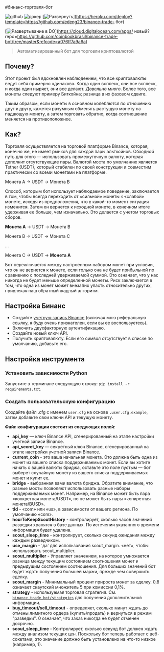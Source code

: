 #бинанс-торговля-бот

![github](https://img.shields.io/github/workflow/status/edeng23/binance-trade-bot/binance-trade-bot)
![докер](https://img.shields.io/docker/pulls/edeng23/binance-trade-bot)
[![Развернуть](https://www.herokucdn.com/deploy/button.svg)](https://heroku.com/deploy?template=https://github.com/edeng23/binance-trade- бот)

[![Развертывание в DO](https://mp-assets1.sfo2.digitaloceanspaces.com/deploy-to-do/do-btn-blue.svg)](https://cloud.digitalocean.com/apps/ новый?repo=https://github.com/coinbookbrasil/binance-trade-bot/tree/master&refcode=a076ff7a9a6a)
> Автоматизированный бот для торговли криптовалютой

## Почему?

Этот проект был вдохновлен наблюдением, что все криптовалюты ведут себя примерно одинаково. Когда один всплеск, они все всплеск, и когда один ныряет, они все делают. _Довольно много_. Более того, все монеты следуют примеру Биткойна; разница в их фазовом сдвиге.

Таким образом, если монеты в основном колеблются по отношению друг к другу, кажется разумным обменять растущую монету на падающую монету, а затем торговать обратно, когда соотношение меняется на противоположное.

## Как?

Торговля осуществляется на торговой платформе Binance, которая, конечно же, не имеет рынков для каждой пары альткойнов. Обходной путь для этого — использовать промежуточную валюту, которая дополнит отсутствующие пары. Валютой моста по умолчанию является Tether (USDT), который стабилен по своей конструкции и совместим практически со всеми монетами на платформе.

<p выровнять="по центру">
  Монета A → USDT → Монета B
</p>

Способ, которым бот использует наблюдаемое поведение, заключается в том, чтобы всегда переходить от «сильной» монеты к «слабой» монете, исходя из предположения, что в какой-то момент ситуация изменится. Затем он вернется к исходной монете, в конечном итоге удерживая ее больше, чем изначально. Это делается с учетом торговых сборов.

<div align="центр">
  <p><b>Монета A</b> → USDT → Монета B</p>
  <p>Монета B → USDT → Монета C</p>
  <p>...</p>
  <p>Монета C → USDT → <b>Монета A</b></p>
</div>

Бот переключается между настроенным набором монет при условии, что он не вернется к монете, если только она не будет прибыльной по сравнению с последней удерживаемой суммой. Это означает, что у нас никогда не будет меньше определенной монеты. Риск заключается в том, что одна из монет может внезапно упасть относительно других, привлекая наш обратный жадный алгоритм.

## Настройка Бинанс

- Создайте [учетную запись Binance](https://www.binance.com/en/register?ref=13222128) (включая мою реферальную ссылку, я буду очень признателен, если вы ее воспользуетесь).
- Включить двухфакторную аутентификацию.
- Создайте новый ключ API.
- Получить криптовалюту. Если его символ отсутствует в списке по умолчанию, добавьте его.

## Настройка инструмента

### Установить зависимости Python

Запустите в терминале следующую строку: `pip install -r requirements.txt`.

### Создать пользовательскую конфигурацию

Создайте файл .cfg с именем `user.cfg` на основе `.user.cfg.example`, затем добавьте свои ключи API и текущую монету.

**Файл конфигурации состоит из следующих полей:**

- **api_key** — ключ Binance API, сгенерированный на этапе настройки учетной записи Binance.
- **api_secret_key** — секретный ключ Binance, сгенерированный на этапе настройки учетной записи Binance.
- **current_coin** - это ваша начальная монета. Это должна быть одна из монет из вашего списка поддерживаемых монет. Если вы хотите начать с вашей валюты бриджа, оставьте это поле пустым — бот выберет случайную монету из вашего списка поддерживаемых монет и купит ее.
- **bridge** - выбранная вами валюта бриджа. Обратите внимание, что разные мосты позволяют использовать разные наборы поддерживаемых монет. Например, на Binance может быть пара «конкретная монета/USDT», но не может быть пары «конкретная монета/BUSD».
- **tld** - «com» ​​или «us», в зависимости от вашего региона. По умолчанию «com».
- **hourToKeepScoutHistory** - контролирует, сколько часов значений разведки хранятся в базе данных. По истечении указанного времени информация будет удалена.
- **scout_sleep_time** - контролирует, сколько секунд ожидания между каждым разведчиком.
- **use_margin** - 'да' для использования scout_margin. «нет», чтобы использовать scout_multiplier.
- **scout_multiplier** - Управляет значением, на которое умножается разница между текущим состоянием соотношения монет и предыдущим состоянием соотношения. Для больших значений бот будет ждать получения большей маржи, прежде чем совершить сделку.
- **scout_margin** - Минимальный процент прироста монет за сделку. 0,8 означает скаутский множитель 5 при комиссии 0,1%.
- **strategy** - используемая торговая стратегия. См. [`binance_trade_bot/strategies`](binance_trade_bot/strategies/README.md) для получения дополнительной информации.
- **buy_timeout/sell_timeout** - определяет, сколько минут ждать до отмены лимитного ордера (купить/продать) и вернуться в режим "разведки". 0 означает, что заказ никогда не будет отменен досрочно.
- **scout_sleep_time** - Контролирует, сколько секунд бот должен ждать между анализом текущих цен. Поскольку бот теперь работает с веб-сокетами, это значение должно быть установлено на что-то низкое (например, 1).
